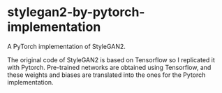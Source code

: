 # stylegan2-by-pytorch-implementation
A PyTorch implementation of StyleGAN2. 

The original code of StyleGAN2 is based on Tensorflow so I replicated it with Pytorch. Pre-trained networks are obtained using Tensorflow, and these weights and biases are translated into the ones for the Pytorch implementation.
